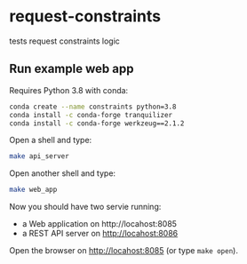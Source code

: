 # request-constraints

tests request constraints logic

## Run example web app

Requires Python 3.8 with conda:

```bash
conda create --name constraints python=3.8
conda install -c conda-forge tranquilizer
conda install -c conda-forge werkzeug==2.1.2
```

Open a shell and type:

```bash
make api_server
```

Open another shell and type:

```bash
make web_app
```

Now you should have two servie running:

- a Web application on http://locahost:8085
- a REST API server on <http://locahost:8086>

Open the browser on <http://locahost:8085> (or type `make open`).
